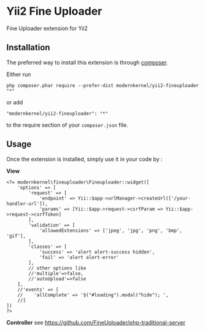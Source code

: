 Yii2 Fine Uploader
==================
Fine Uploader extension for Yii2

Installation
------------

The preferred way to install this extension is through [composer](http://getcomposer.org/download/).

Either run

```
php composer.phar require --prefer-dist modernkernel/yii2-fineuploader "*"
```

or add

```
"modernkernel/yii2-fineuploader": "*"
```

to the require section of your `composer.json` file.


Usage
-----
 
Once the extension is installed, simply use it in your code by :

**View**
```
<?= modernkernel\fineuploader\Fineuploader::widget([
    'options' => [
        'request' => [
            'endpoint' => Yii::$app->urlManager->createUrl(['/your-handler-url']),
            'params' => [Yii::$app->request->csrfParam => Yii::$app->request->csrfToken]
        ],
        'validation' => [
            'allowedExtensions' => ['jpeg', 'jpg', 'png', 'bmp', 'gif'],
        ],
        'classes' => [
            'success' => 'alert alert-success hidden',
            'fail' => 'alert alert-error'
        ],
        // other options like
        //'multiple'=>false,
        //'autoUpload'=>false
    ],
    //'events' => [
    //    'allComplete' => '$("#loading").modal("hide"); ',
    //]
])
?>
```

**Controller**
see https://github.com/FineUploader/php-traditional-server